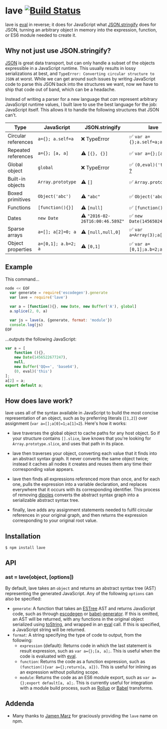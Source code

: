 # lave [![Build Status](https://travis-ci.org/jed/lave.svg?branch=master)](https://travis-ci.org/jed/lave)

lave is [eval][] in reverse; it does for JavaScript what [JSON.stringify][] does for JSON, turning an arbitrary object in memory into the expression, function, or ES6 module needed to create it.

## Why not just use JSON.stringify?

[JSON][] is great data transport, but can only handle a subset of the objects expressible in a JavaScript runtime. This usually results in lossy serializations at best, and `TypeError: Converting circular structure to JSON` at worst. While we can get around such issues by writing JavaScript code to parse this JSON back into the structures we want, now we have to ship that code out of band, which can be a headache.

Instead of writing a parser for a new language that _can_ represent arbitrary JavaScript runtime values, I built lave to use the best language for the job: JavaScript itself. This allows it to handle the following structures that JSON can't.

Type                | JavaScript          | JSON.stringify                         | lave
------------------- | ------------------- | -------------------------------------- | -------------------------
Circular references | `a={}; a.self=a`    | :x: TypeError                          | :white_check_mark: `var a={};a.self=a;a`
Repeated references | `a={}; [a, a]`      | :warning: `[{}, {}]`                   | :white_check_mark: `var a={};[a,a]`
Global object       | `global`            | :x: TypeError                          | :white_check_mark: `(0,eval)('this')` [?][global objects]
Built-in objects    | `Array.prototype`   | :warning: `[]`                         | :white_check_mark: `Array.prototype`
Boxed primitives    | `Object('abc')`     | :warning: `"abc"`                      | :white_check_mark: `Object('abc')`
Functions           | `[function(){}]`    | :warning: `[null]`                     | :white_check_mark: `[function(){}]`
Dates               | `new Date`          | :warning: `"2016-02-26T16:00:46.589Z"` | :white_check_mark: `new Date(1456502446589)`
Sparse arrays       | `a=[]; a[2]=0; a`   | :warning: `[null,null,0]`              | :white_check_mark: `var a=Array(3);a[2]=0;a`
Object properties   | `a=[0,1]; a.b=2; a` | :warning: `[0,1]`                      | :white_check_mark: `var a=[0,1];a.b=2;a`

## Example

This command...

```javascript
node << EOF
  var generate = require('escodegen').generate
  var lave = require('lave')

  var a = [function(){}, new Date, new Buffer('A'), global]
  a.splice(2, 0, a)

  var js = lave(a, {generate, format: 'module'})
  console.log(js)
EOF
```

...outputs the following JavaScript:

```javascript
var a = [
    function (){},
    new Date(1456522677247),
    null,
    new Buffer('QQ==', 'base64'),
    (0, eval)('this')
];
a[2] = a;
export default a;
```


## How does lave work?

lave uses all of the syntax available in JavaScript to build the most concise representation of an object, such as by preferring literals (`[1,2]`) over assignment (`var a=[];a[0]=1;a[1]=2`). Here's how it works:

- lave traverses the global object to cache paths for any host object. So if your structure contains `[].slice`, lave knows that you're looking for `Array.prototype.slice`, and uses that path in its place.

- lave then traverses your object, converting each value that it finds into an abstract syntax graph. It never converts the same object twice; instead it caches all nodes it creates and reuses them any time their corresponding value appears.

- lave then finds all expressions referenced more than once, and for each one, pulls the expression into a variable declaration, and replaces everywhere that it occurs with its corresponding identifier. This process of removing [dipoles][] converts the abstract syntax graph into a serializable abstract syntax tree.

- finally, lave adds any assignment statements needed to fulfil circular references in your original graph, and then returns the expression corresponding to your original root value.

## Installation

    $ npm install lave

## API

### ast = lave(object, [options])

By default, lave takes an `object` and returns an abstract syntax tree (AST) representing the generated JavaScript. Any of the following `options` can also be specified:

- `generate`: A function that takes an [ESTree][] AST and returns JavaScript code, such as through [escodegen][] or [babel-generator][]. If this is omitted, an AST will be returned, with any functions in the original object serialized using [toString][], and wrapped in an [eval][] call. If this is specified, a JavaScript string will be returned.
- `format`: A string specifying the type of code to output, from the following:
  - `expression` (default): Returns code in which the last statement is result expression, such as `var a={};[a, a];`. This is useful when the code is evaluated with [eval][].
  - `function`: Returns the code as a function expression, such as `(function(){var a={};return[a, a]})`. This is useful for inlining as an expression without polluting scope.
  - `module`: Returns the code as an ES6 module export, such as `var a={};export default[a, a];`. This is currently useful for integration with a module build process, such as [Rollup][] or [Babel][] transforms.

## Addenda

- Many thanks to [Jamen Marz][] for graciously providing the `lave` name on npm.

[eval]: https://developer.mozilla.org/en-US/docs/Web/JavaScript/Reference/Global_Objects/eval
[JSON.stringify]: https://developer.mozilla.org/en-US/docs/Web/JavaScript/Reference/Global_Objects/JSON/stringify
[escodegen]: https://github.com/estools/escodegen
[babel-generator]: https://github.com/babel/babel/tree/master/packages/babel-generator
[ESTree]: https://github.com/estree/estree/blob/master/spec.md
[toString]: https://developer.mozilla.org/en-US/docs/Web/JavaScript/Reference/Global_Objects/Function/toString
[Jamen Marz]: https://github.com/jamen
[Rollup]: http://rollupjs.org
[Babel]: http://babeljs.io/docs/plugins/transform-es2015-modules-commonjs
[dipoles]: https://en.wikipedia.org/wiki/Dipole_graph
[JSON]: http://json.org/
[global objects]: http://perfectionkills.com/unnecessarily-comprehensive-look-into-a-rather-insignificant-issue-of-global-objects-creation/
[React components]: https://facebook.github.io/react/docs/reusable-components.html
[Radium]: https://github.com/FormidableLabs/radium